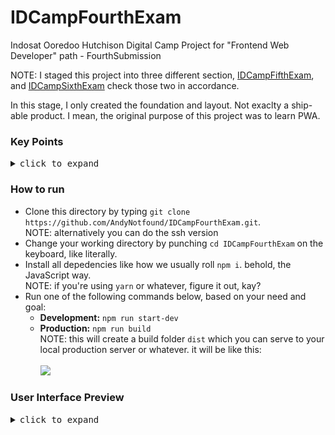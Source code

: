 # IDCampFourthExam
Indosat Ooredoo Hutchison Digital Camp Project for "Frontend Web Developer" path - FourthSubmission

NOTE: I staged this project into three different section, <a href="https://github.com/AndyNotfound/IDCampFifthExam.git">IDCampFifthExam</a>, and <a href="https://github.com/AndyNotfound/IDCampSixthExam.git">IDCampSixthExam</a> check those two in accordance.

In this stage, I only created the foundation and layout. Not exaclty a ship-able product. I mean, the original purpose of this project was to learn PWA.

<h3>Key Points</h3>
<details>
  <summary><samp>click to expand</samp></summary>
  <br>
  In this project I've learned and implemented some key factors like:
  <br><br>
<ul>
  <li>
    Pengenalan Kelas : Menjelaskan tentang pentingnya membuat website yang
    optimal untuk diakses oleh berbagai perangkat, khususnya smartphone yang
    mendominasi pengguna internet.
  </li>
  <li>
    Mobile First Approach : Memahami pendekatan mobile-first, serta belajar
    membangun website yang responsif menggunakan CSS Grid System, Media Query,
    dan Off Screen Canvas melalui pendekatan Mobile First.
  </li>
  <li>
    Aksesibilitas : Belajar aspek aksesibilitas web seperti focus, semantic
    HTML, tab order, label, alternative teks, serta penggunaan screen reader
    agar website yang dikembangkan dapat diakses oleh siapa pun.
  </li>
  <li>
    JavaScript Clean Code : Belajar prinsip-prinsip penulisan kode JavaScript
    berdasarkan acuan buku Clean Code yang ditulis oleh senior software engineer
    Robert C. Martin.
  </li>
  <li>
    Progressive Web Apps : Belajar membuat website yang progressive sehingga
    website memiliki sifat native seperti installable, offline capability, dan
    lainnya.
  </li>
  <li>
    Automation Testing : Belajar penerapan testing seperti Unit Test,
    Integration Test, dan End to End Test pada website yang dibuat, serta
    belajar menggunakan DevTools untuk debugging.
  </li>
  <li>
    Web Performance : Belajar menggunakan web auditor untuk mengetahui sejauh
    mana performa website yang dibuat, dan mengoptimalkan performa website
    berdasarkan hasil yang diperoleh.
  </li>
  <li>
    Deployment dengan CI/CD: Belajar menerapkan teknik Continuous
    Integration/Continuous Deployment untuk melakukan proses testing dan build
    secara otomatis sehingga aplikasi dapat diakses secara publik.
  </li>
</ul>
</details>

<h3>How to run</h3>
<ul>
  <li>Clone this directory by typing <code>git clone https://github.com/AndyNotfound/IDCampFourthExam.git</code>.<br>NOTE: alternatively you can do the ssh version</li>
  <li>Change your working directory by punching <code>cd IDCampFourthExam</code> on the keyboard, like literally.</li>
  <li>Install all depedencies like how we usually roll <code>npm i</code>. behold, the JavaScript way.<br>NOTE: if you're using <code>yarn</code> or whatever, figure it out, kay?</li>
  <li>Run one of the following commands below, based on your need and goal:<br>
    <ul>
      <li><b>Development:</b> <code>npm run start-dev</code></li>
      <li><b>Production:</b> <code>npm run build</code>
        <br>NOTE: this will create a build folder <code>dist</code> which you can serve to your local production server or whatever. it will be like this:
        <br><br><img src="https://user-images.githubusercontent.com/40969170/218553231-3a82bbe2-c545-4d58-9090-7a37f73f39cf.png" />
      </li>
    </ul>
  </li> 
</ul>

<h3>User Interface Preview</h3>
<details>
  <summary><samp>click to expand</samp></summary>

  ![image](https://user-images.githubusercontent.com/40969170/222742364-7783442b-2ea9-42a2-95eb-fceae5d3710e.png)

</details>
